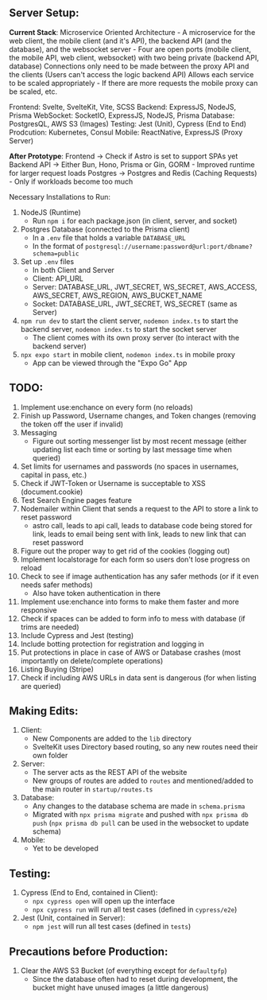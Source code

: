 ## Server Setup:

**Current Stack**:
Microservice Oriented Architecture
    - A microservice for the web client, the mobile client (and it's API), the backend API (and the database), and the websocket server
    - Four are open ports (mobile client, the mobile API, web client, websocket) with two being private (backend API, database)
Connections only need to be made between the proxy API and the clients (Users can't access the logic backend API)
Allows each service to be scaled appropriately
    - If there are more requests the mobile proxy can be scaled, etc.

Frontend: Svelte, SvelteKit, Vite, SCSS
Backend: ExpressJS, NodeJS, Prisma
WebSocket: SocketIO, ExpressJS, NodeJS, Prisma
Database: PostgresQL, AWS S3 (Images)
Testing: Jest (Unit), Cypress (End to End)
Prodcution: Kubernetes, Consul
Mobile: ReactNative, ExpressJS (Proxy Server)

**After Prototype**:
Frontend -> Check if Astro is set to support SPAs yet
Backend API -> Either Bun, Hono, Prisma or Gin, GORM
    - Improved runtime for larger request loads
Postgres -> Postgres and Redis (Caching Requests)
    - Only if workloads become too much

Necessary Installations to Run:
1. NodeJS (Runtime)
    - Run `npm i` for each package.json (in client, server, and socket)
2. Postgres Database (connected to the Prisma client)
    - In a `.env` file that holds a variable `DATABASE_URL`
    - In the format of `postgresql://username:password@url:port/dbname?schema=public`
3. Set up `.env` files
    - In both Client and Server
    - Client: API_URL
    - Server: DATABASE_URL, JWT_SECRET, WS_SECRET, AWS_ACCESS, AWS_SECRET, AWS_REGION, AWS_BUCKET_NAME
    - Socket: DATABASE_URL, JWT_SECRET, WS_SECRET (same as Server)
4. `npm run dev` to start the client server, `nodemon index.ts` to start the backend server, `nodemon index.ts` to start the socket server
    - The client comes with its own proxy server (to interact with the backend server)
5. `npx expo start` in mobile client, `nodemon index.ts` in mobile proxy
    - App can be viewed through the "Expo Go" App

## TODO:
1. Implement use:enchance on every form (no reloads)
1. Finish up Password, Username changes, and Token changes (removing the token off the user if invalid)
1. Messaging
    - Figure out sorting messenger list by most recent message (either updating list each time or sorting by last message time when queried)
2. Set limits for usernames and passwords (no spaces in usernames, capital in pass, etc.)
2. Check if JWT-Token or Username is succeptable to XSS (document.cookie)
2. Test Search Engine pages feature
2. Nodemailer within Client that sends a request to the API to store a link to reset password
    - astro call, leads to api call, leads to database code being stored for link, leads to email being sent with link, leads to new link that can reset password
3. Figure out the proper way to get rid of the cookies (logging out)
4. Implement localstorage for each form so users don't lose progress on reload
5. Check to see if image authentication has any safer methods (or if it even needs safer methods)
    - Also have token authentication in there
5. Implement use:enchance into forms to make them faster and more responsive
6. Check if spaces can be added to form info to mess with database (if trims are needed)
7. Include Cypress and Jest (testing)
8. Include botting protection for registration and logging in
8. Put protections in place in case of AWS or Database crashes (most importantly on delete/complete operations)
8. Listing Buying (Stripe)
8. Check if including AWS URLs in data sent is dangerous (for when listing are queried)

## Making Edits:
1. Client:
    - New Components are added to the `lib` directory
    - SvelteKit uses Directory based routing, so any new routes need their own folder
2. Server:
    - The server acts as the REST API of the website
    - New groups of routes are added to `routes` and mentioned/added to the main router in `startup/routes.ts`
3. Database:
    - Any changes to the database schema are made in `schema.prisma`
    - Migrated with `npx prisma migrate` and pushed with `npx prisma db push` (`npx prisma db pull` can be used in the websocket to update schema)
4. Mobile:
    - Yet to be developed

## Testing:
1. Cypress (End to End, contained in Client):
    - `npx cypress open` will open up the interface
    - `npx cypress run` will run all test cases (defined in `cypress/e2e`)
2. Jest (Unit, contained in Server):
    - `npm jest` will run all test cases (defined in `tests`)

## Precautions before Production:
1. Clear the AWS S3 Bucket (of everything except for `defaultpfp`)
    - Since the database often had to reset during development, the bucket might have unused images (a little dangerous)